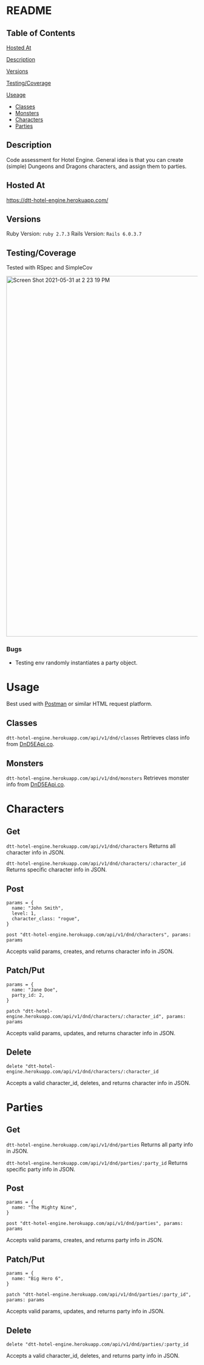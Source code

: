 # README

## Table of Contents
[Hosted At](%hostedat)

[Description](%description)

[Versions](%versions)

[Testing/Coverage](%testing/coverage)

[Useage](%usage)
- [Classes](%classes)
- [Monsters](%monsters)
- [Characters](%characters)
- [Parties](%parties)

## Description
Code assessment for Hotel Engine. General idea is that you can create (simple) Dungeons and Dragons characters, and assign them to parties.

## Hosted At
https://dtt-hotel-engine.herokuapp.com/

## Versions
Ruby Version: `ruby 2.7.3`
Rails Version: `Rails 6.0.3.7`

## Testing/Coverage
Tested with RSpec and SimpleCov

<img width="948" alt="Screen Shot 2021-05-31 at 2 23 19 PM" src="https://user-images.githubusercontent.com/57076945/120239558-caf6a780-c21b-11eb-862c-5f8cb8bac40f.png">

### Bugs
- Testing env randomly instantiates a party object.

# Usage
Best used with [Postman](https://www.postman.com/) or similar HTML request platform.

## Classes
`dtt-hotel-engine.herokuapp.com/api/v1/dnd/classes` 
Retrieves class info from [DnD5EApi.co](https://dnd5eapi.co).

## Monsters
`dtt-hotel-engine.herokuapp.com/api/v1/dnd/monsters`
Retrieves monster info from [DnD5EApi.co](https://dnd5eapi.co).

# Characters
## Get
`dtt-hotel-engine.herokuapp.com/api/v1/dnd/characters`
Returns all character info in JSON.

`dtt-hotel-engine.herokuapp.com/api/v1/dnd/characters/:character_id`
Returns specific character info in JSON.

## Post
```
params = {
  name: "John Smith",
  level: 1,
  character_class: "rogue",
}

post "dtt-hotel-engine.herokuapp.com/api/v1/dnd/characters", params: params
```
Accepts valid params, creates, and returns character info in JSON.

## Patch/Put
```
params = {
  name: "Jane Doe",
  party_id: 2,
}

patch "dtt-hotel-engine.herokuapp.com/api/v1/dnd/characters/:character_id", params: params
```
Accepts valid params, updates, and returns character info in JSON.

## Delete
```
delete "dtt-hotel-engine.herokuapp.com/api/v1/dnd/characters/:character_id
```
Accepts a valid character_id, deletes, and returns character info in JSON.

# Parties
## Get
`dtt-hotel-engine.herokuapp.com/api/v1/dnd/parties`
Returns all party info in JSON.

`dtt-hotel-engine.herokuapp.com/api/v1/dnd/parties/:party_id`
Returns specific party info in JSON.

## Post
```
params = {
  name: "The Mighty Nine",
}

post "dtt-hotel-engine.herokuapp.com/api/v1/dnd/parties", params: params
```
Accepts valid params, creates, and returns party info in JSON.

## Patch/Put
```
params = {
  name: "Big Hero 6",
}

patch "dtt-hotel-engine.herokuapp.com/api/v1/dnd/parties/:party_id", params: params
```
Accepts valid params, updates, and returns party info in JSON.

## Delete
```
delete "dtt-hotel-engine.herokuapp.com/api/v1/dnd/parties/:party_id
```
Accepts a valid character_id, deletes, and returns party info in JSON.




